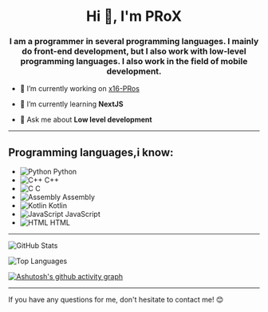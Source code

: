 <h1 align="center">Hi 👋, I'm PRoX</h1>
<h3 align="center">I am a programmer in several programming languages. I mainly do front-end development, but I also work with low-level programming languages. I also work in the field of mobile development.</h3>


- 🔭 I’m currently working on [x16-PRos](https://github.com/PRoX2011/x16-PRos)

- 🌱 I’m currently learning **NextJS**

- 💬 Ask me about **Low level development**

---

## Programming languages,i know:

- ![Python](https://img.icons8.com/color/48/000000/python--v1.png) Python
- ![C++](https://img.icons8.com/color/48/000000/c-plus-plus-logo.png) C++
- ![C](https://img.icons8.com/color/48/000000/c-programming.png) C
- ![Assembly](https://img.icons8.com/?size=50&id=gVK745a4Vaur&format=png&color=000000) Assembly
- ![Kotlin](https://img.icons8.com/?size=50&id=ZoxjA0jZDdFZ&format=png&color=000000) Kotlin
- ![JavaScript](https://img.icons8.com/color/48/000000/javascript--v1.png) JavaScript
- ![HTML](https://img.icons8.com/color/48/000000/html-5.png) HTML

---

![GitHub Stats](https://github-readme-stats.vercel.app/api?username=PRoX2011&show_icons=true&theme=dark)

![Top Languages](https://github-readme-stats.vercel.app/api/top-langs/?username=PRoX2011&layout=compact&theme=dark)

[![Ashutosh's github activity graph](https://github-readme-activity-graph.vercel.app/graph?username=PRoX2011&theme=tokyo-night)](https://github.com/ashutosh00710/github-readme-activity-graph)

---

If you have any questions for me, don't hesitate to contact me! 😊
